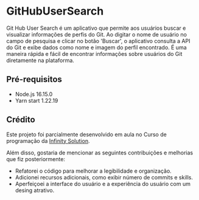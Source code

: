 # GitHubUserSearch
Git Hub User Search é um aplicativo que permite aos usuários buscar e visualizar informações de perfis do Git. Ao digitar o nome de usuário no campo de pesquisa e clicar no botão 'Buscar', o aplicativo consulta a API do Git e exibe dados como nome e imagem do perfil encontrado. É uma maneira rápida e fácil de encontrar informações sobre usuários do Git diretamente na plataforma.

## Pré-requisitos
- Node.js  16.15.0
- Yarn start 1.22.19

## Crédito
Este projeto foi parcialmente desenvolvido em aula no Curso de programação da [Infinity Solution](https://infinitysolutionsapp.com/).

Além disso, gostaria de mencionar as seguintes contribuições e melhorias que fiz posteriormente:

- Refatorei o código para melhorar a legibilidade e organização.
- Adicionei recursos adicionais, como exibir número de commits e skills.
- Aperfeiçoei a interface do usuário e a experiência do usuário com um desing atrativo.
